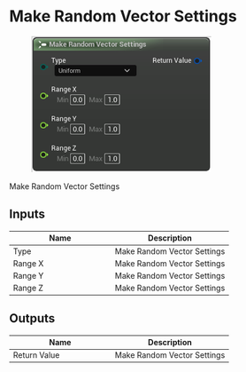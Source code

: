 # Make Random Vector Settings

<div align="left" data-full-width="false"><figure><img src="../../../.gitbook/assets/make_random_vector_settings.png" alt=""><figcaption></figcaption></figure></div>

Make Random Vector Settings

## Inputs

<table><thead><tr><th width="170">Name</th><th>Description</th></tr></thead><tbody><tr><td>Type</td><td>Make Random Vector Settings</td></tr><tr><td>Range X</td><td>Make Random Vector Settings</td></tr><tr><td>Range Y</td><td>Make Random Vector Settings</td></tr><tr><td>Range Z</td><td>Make Random Vector Settings</td></tr></tbody></table>

## Outputs

<table><thead><tr><th width="170">Name</th><th>Description</th></tr></thead><tbody><tr><td>Return Value</td><td>Make Random Vector Settings</td></tr></tbody></table>
